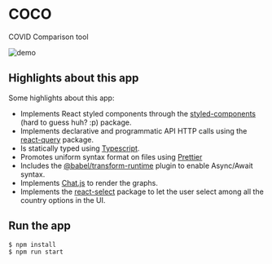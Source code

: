 # COCO

COVID Comparison tool

![demo](https://github.com/densitylabs/coco_tona_version/blob/master/images/demo.gif?raw=true)

## Highlights about this app

Some highlights about this app:

- Implements React styled components through the [styled-components](https://styled-components.com/) (hard to guess huh? :p) package.
- Implements declarative and programmatic API HTTP calls using the [react-query](https://react-query.tanstack.com/) package.
- Is statically typed using [Typescript](https://www.typescriptlang.org/).
- Promotes uniform syntax format on files using [Prettier](https://prettier.io/)
- Includes the [@babel/transform-runtime](https://babeljs.io/docs/en/babel-plugin-transform-runtime) plugin to enable Async/Await syntax.
- Implements [Chat.js](https://www.chartjs.org/) to render the graphs.
- Implements the [react-select](https://react-select.com/) package to let the user select among all the country options in the UI.

## Run the app

```
$ npm install
$ npm run start
```
